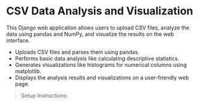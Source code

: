 # CSV Data Analysis and Visualization
This Django web application allows users to upload CSV files, analyze the data using pandas and NumPy, and visualize the results on the web interface.

+ Uploads CSV files and parses them using pandas.
+ Performs basic data analysis like calculating descriptive statistics.
+ Generates visualizations like histograms for numerical columns using matplotlib.
+ Displays the analysis results and visualizations on a user-friendly web page.

> Setup Instructions:
